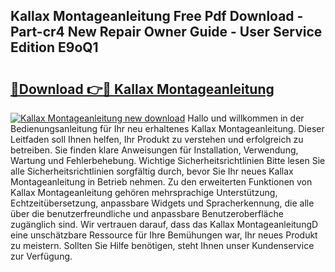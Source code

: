 ## Kallax Montageanleitung Free Pdf Download - Part-cr4 New Repair Owner Guide - User Service Edition E9oQ1

# <h2><a href="http://df7t9w.blite.top/?on=Kallax+Montageanleitung">🔗Download 👉🔴 Kallax Montageanleitung</a></h2>

[![Kallax Montageanleitung new download](https://i.imgur.com/lujVjoI.png)](http://df7t9w.blite.top/?on=Kallax+Montageanleitung)
Hallo und willkommen in der Bedienungsanleitung für Ihr neu erhaltenes Kallax Montageanleitung. Dieser Leitfaden soll Ihnen helfen, Ihr Produkt zu verstehen und erfolgreich zu betreiben. Sie finden klare Anweisungen für Installation, Verwendung, Wartung und Fehlerbehebung. Wichtige Sicherheitsrichtlinien Bitte lesen Sie alle Sicherheitsrichtlinien sorgfältig durch, bevor Sie Ihr neues Kallax Montageanleitung in Betrieb nehmen. Zu den erweiterten Funktionen von Kallax Montageanleitung gehören mehrsprachige Unterstützung, Echtzeitübersetzung, anpassbare Widgets und Spracherkennung, die alle über die benutzerfreundliche und anpassbare Benutzeroberfläche zugänglich sind. Wir vertrauen darauf, dass das Kallax MontageanleitungD eine unschätzbare Ressource für Ihre Bemühungen war, Ihr neues Produkt zu meistern. Sollten Sie Hilfe benötigen, steht Ihnen unser Kundenservice zur Verfügung.
